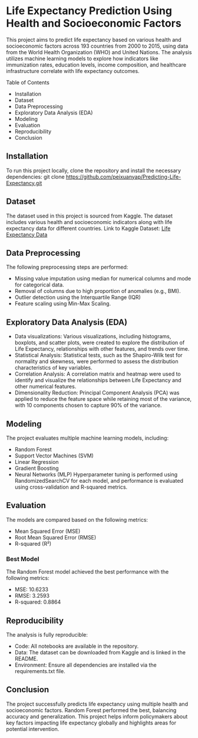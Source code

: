 # Life Expectancy Prediction Using Health and Socioeconomic Factors
This project aims to predict life expectancy based on various health and socioeconomic factors across 193 countries from 2000 to 2015, using data from the World Health Organization (WHO) and United Nations. The analysis utilizes machine learning models to explore how indicators like immunization rates, education levels, income composition, and healthcare infrastructure correlate with life expectancy outcomes.

Table of Contents
- Installation
- Dataset
- Data Preprocessing
- Exploratory Data Analysis (EDA)
- Modeling
- Evaluation
- Reproducibility
- Conclusion

## Installation
To run this project locally, clone the repository and install the necessary dependencies:
git clone https://github.com/peixuanyap/Predicting-Life-Expectancy.git

## Dataset
The dataset used in this project is sourced from Kaggle. The dataset includes various health and socioeconomic indicators along with life expectancy data for different countries.
Link to Kaggle Dataset: [Life Expectancy Data](https://www.kaggle.com/datasets/kumarajarshi/life-expectancy-who)

## Data Preprocessing
The following preprocessing steps are performed:
- Missing value imputation using median for numerical columns and mode for categorical data.
- Removal of columns due to high proportion of anomalies (e.g., BMI).
- Outlier detection using the Interquartile Range (IQR) 
- Feature scaling using Min-Max Scaling.

## Exploratory Data Analysis (EDA)
- Data visualizations: Various visualizations, including histograms, boxplots, and scatter plots, were created to explore the distribution of Life Expectancy, relationships with other features, and trends over time.
- Statistical Analysis: Statistical tests, such as the Shapiro-Wilk test for normality and skewness, were performed to assess the distribution characteristics of key variables.
- Correlation Analysis: A correlation matrix and heatmap were used to identify and visualize the relationships between Life Expectancy and other numerical features.
- Dimensionality Reduction: Principal Component Analysis (PCA) was applied to reduce the feature space while retaining most of the variance, with 10 components chosen to capture 90% of the variance.

## Modeling
The project evaluates multiple machine learning models, including:
- Random Forest
- Support Vector Machines (SVM)
- Linear Regression
- Gradient Boosting
- Neural Networks (MLP)
Hyperparameter tuning is performed using RandomizedSearchCV for each model, and performance is evaluated using cross-validation and R-squared metrics.

## Evaluation
The models are compared based on the following metrics:
- Mean Squared Error (MSE)
- Root Mean Squared Error (RMSE)
- R-squared (R²)

### Best Model
The Random Forest model achieved the best performance with the following metrics:
- MSE: 10.6233
- RMSE: 3.2593
- R-squared: 0.8864

## Reproducibility
The analysis is fully reproducible:
- Code: All notebooks are available in the repository.
- Data: The dataset can be downloaded from Kaggle and is linked in the README.
- Environment: Ensure all dependencies are installed via the requirements.txt file.

## Conclusion
The project successfully predicts life expectancy using multiple health and socioeconomic factors. Random Forest performed the best, balancing accuracy and generalization. This project helps inform policymakers about key factors impacting life expectancy globally and highlights areas for potential intervention.
